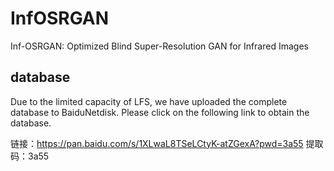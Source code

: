 # InfOSRGAN
Inf-OSRGAN: Optimized Blind Super-Resolution GAN for Infrared Images
## database
Due to the limited capacity of LFS, we have uploaded the complete database to BaiduNetdisk.  Please click on the following link to obtain the database.

链接：https://pan.baidu.com/s/1XLwaL8TSeLCtyK-atZGexA?pwd=3a55 
提取码：3a55


